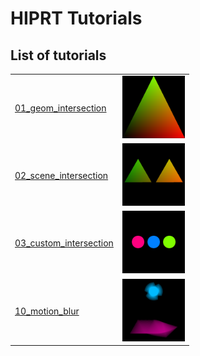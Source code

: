 # HIPRT Tutorials

## List of tutorials

|   |   |
|---|---|
|[01_geom_intersection](./01_geom_intersection)   | <img src="./imgs/MeshIntersection.png" alt="drawing" width="100"/>  |
|[02_scene_intersection](./02_scene_intersection)   | <img src="./imgs/SceneIntersection.png" alt="drawing" width="100"/>  |
|[03_custom_intersection](./03_custom_intersection)   | <img src="./imgs/CustomIntersection.png" alt="drawing" width="100"/>  |
|[10_motion_blur](./10_motion_blur)   | <img src="./imgs/MotionBlur.png" alt="drawing" width="100"/>  |
